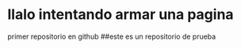 # llalo intentando armar una pagina 
primer repositorio en github
##este es un repositorio de prueba 
